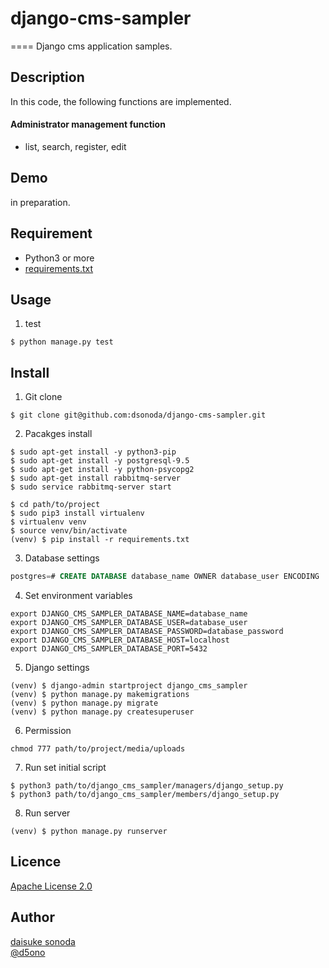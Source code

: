 # django-cms-sampler
====
Django cms application samples.

## Description
In this code, the following functions are implemented.
#### Administrator management function  
- list, search, register, edit

## Demo
in preparation.

## Requirement
- Python3 or more
- [requirements.txt](https://github.com/dsonoda/django-cms-sampler/blob/master/requirements.txt)

## Usage
1. test
```
$ python manage.py test
```

## Install
1. Git clone
```
$ git clone git@github.com:dsonoda/django-cms-sampler.git
```

2. Pacakges install
```
$ sudo apt-get install -y python3-pip
$ sudo apt-get install -y postgresql-9.5
$ sudo apt-get install -y python-psycopg2
$ sudo apt-get install rabbitmq-server
$ sudo service rabbitmq-server start
```
```
$ cd path/to/project
$ sudo pip3 install virtualenv
$ virtualenv venv
$ source venv/bin/activate
(venv) $ pip install -r requirements.txt
```

3. Database settings
```sql
postgres=# CREATE DATABASE database_name OWNER database_user ENCODING 'UTF8';
```

4. Set environment variables
```
export DJANGO_CMS_SAMPLER_DATABASE_NAME=database_name
export DJANGO_CMS_SAMPLER_DATABASE_USER=database_user
export DJANGO_CMS_SAMPLER_DATABASE_PASSWORD=database_password
export DJANGO_CMS_SAMPLER_DATABASE_HOST=localhost
export DJANGO_CMS_SAMPLER_DATABASE_PORT=5432
```

5. Django settings
```
(venv) $ django-admin startproject django_cms_sampler
(venv) $ python manage.py makemigrations
(venv) $ python manage.py migrate
(venv) $ python manage.py createsuperuser
```

6. Permission
```
chmod 777 path/to/project/media/uploads
```

7. Run set initial script
```
$ python3 path/to/django_cms_sampler/managers/django_setup.py
$ python3 path/to/django_cms_sampler/members/django_setup.py
```

8. Run server
```
(venv) $ python manage.py runserver
```

## Licence
[Apache License 2.0](https://github.com/dsonoda/django-cms-sampler/blob/master/LICENSE)

## Author
[daisuke sonoda](https://github.com/dsonoda)  
[@d5ono](https://twitter.com/d5ono)
